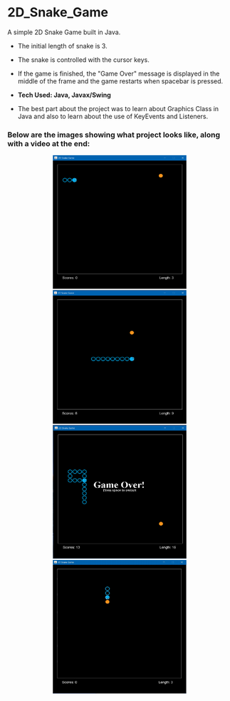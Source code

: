 # 2D_Snake_Game
A simple 2D Snake Game built in Java.
- The initial length of snake is 3. 
- The snake is controlled with the cursor keys. 
- If the game is finished, the "Game Over" message is displayed in the middle of the frame and the game restarts when spacebar is pressed.

- **Tech Used: Java, Javax/Swing**
- The best part about the project was to learn about Graphics Class in Java and also to learn about the use of KeyEvents and Listeners.


### Below are the images showing what project looks like, along with a video at the end:

<p align="center">
  <img src="https://github.com/iamvs-2002/2D_Snake_Game/blob/master/game/image1.png" width="300" height="300">
  <img src="https://github.com/iamvs-2002/2D_Snake_Game/blob/master/game/image2.png" width="300" height="300">
  <img src="https://github.com/iamvs-2002/2D_Snake_Game/blob/master/game/image3.png" width="300" height="300">
  <img src="https://github.com/iamvs-2002/2D_Snake_Game/blob/master/game/video.gif" width="300" height="300">
</p>

